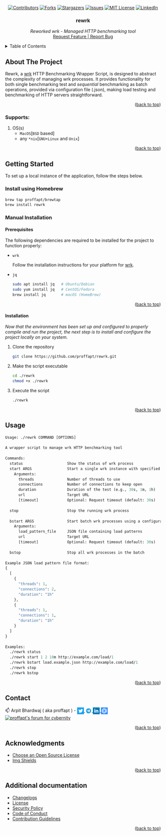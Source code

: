 <div id="top"></div>

<!-- PROJECT SHIELDS -->
<!-- https://www.markdownguide.org/basic-syntax/#reference-style-links-->
<div align="center">

[![Contributors][contributors-shield]][contributors-url]
[![Forks][forks-shield]][forks-url]
[![Stargazers][stars-shield]][stars-url]
[![Issues][issues-shield]][issues-url]
[![MIT License][license-shield]][license-url]
[![LinkedIn][linkedin-shield]][linkedin-url]

</div>

<!-- PROJECT HEADER -->
<div align="center">
  <h3 align="center">rewrk</h3>

  <p align="center">
    <i>Reworked wrk - Managed HTTP benchmarking tool</i>
    <br />
    <a href="https://github.com/proffapt/rewrk/issues">Request Feature | Report Bug</a>
  </p>
</div>


<!-- TABLE OF CONTENTS -->
<details>
<summary>Table of Contents</summary>

- [About The Project](#about-the-project)
  - [Supports](#supports)
- [Getting Started](#getting-started)
  - [Install using Homebrew](#install-using-homebrew)
  - [Manual Installation](#manual-installation)
    - [Prerequisites](#prerequisites)
    - [Installation](#installation)
- [Usage](#usage)
- [Contact](#contact)
- [Acknowledgements](#acknowledgments)
- [Additional documentation](#additional-documentation)

</details>


<!-- ABOUT THE PROJECT -->
## About The Project

Rewrk, a [wrk](https://github.com/wg/wrk) HTTP Benchmarking Wrapper Script, is designed to abstract the complexity of managing wrk processes. It provides functionality for both single benchmarking test and _sequential_ benchmarking as batch operations, provided via configuration file (.json), making load testing and benchmarking of HTTP servers straightforward.

<p align="right">(<a href="#top">back to top</a>)</p>

<div id="supports"></div>

### Supports:
1. OS(s)
    * `MacOS`[`BSD` based]
    * any `*nix`[`GNU+Linux` and `Unix`]

<p align="right">(<a href="#top">back to top</a>)</p>

<!-- GETTING STARTED -->
## Getting Started

To set up a local instance of the application, follow the steps below.

### Install using Homebrew

```sh
brew tap proffapt/brewtap
brew install rewrk
```

### Manual Installation

#### Prerequisites

The following dependencies are required to be installed for the project to function properly:
* `wrk`

  Follow the installation instructions for your platform for [wrk](https://github.com/wg/wrk).

* `jq`

  ```bash
  sudo apt install jq   # Ubuntu/Debian
  sudo yum install jq   # CentOS/Fedora
  brew install jq       # macOS (HomeBrew)
  ```

<p align="right">(<a href="#top">back to top</a>)</p>

#### Installation

_Now that the environment has been set up and configured to properly compile and run the project, the next step is to install and configure the project locally on your system._
1. Clone the repository
   ```sh
   git clone https://github.com/proffapt/rewrk.git
   ```
2. Make the script executable
   ```sh
   cd ./rewrk
   chmod +x ./rewrk
   ```
3. Execute the script
   ```sh
   ./rewrk
   ```

<p align="right">(<a href="#top">back to top</a>)</p>


<!-- USAGE EXAMPLES -->
## Usage

```graphql
Usage: ./rewrk COMMAND [OPTIONS]

A wrapper script to manage wrk HTTP benchmarking tool

Commands:
  status                    Show the status of wrk process
  start ARGS                Start a single wrk instance with specified parameters
    Arguments:
      threads               Number of threads to use
      connections           Number of connections to keep open
      duration              Duration of the test (e.g., 30s, 1m, 1h)
      url                   Target URL
      [timeout]             Optional: Request timeout (default: 30s)

  stop                      Stop the running wrk process

  bstart ARGS               Start batch wrk processes using a configuration file
    Arguments:
      load_pattern_file     JSON file containing load patterns
      url                   Target URL
      [timeout]             Optional: Request timeout (default: 30s)

  bstop                     Stop all wrk processes in the batch

Example JSON load pattern file format:
{
  [
    {
      "threads": 1,
      "connections": 2,
      "duration": "1h"
    },
    {
      "threads": 1,
      "connections": 1,
      "duration": "1h"
    }
  ]
}

Examples:
  ./rewrk status
  ./rewrk start 1 2 10m http://example.com/load/1
  ./rewrk bstart load.example.json http://example.com/load/1
  ./rewrk stop
  ./rewrk bstop
```

<p align="right">(<a href="#top">back to top</a>)</p>

<!-- CONTACT -->
## Contact

<p>
📫 Arpit Bhardwaj ( aka proffapt ) -
<a href="https://twitter.com/proffapt">
  <img align="center" alt="proffapt's Twitter " width="22px" src="https://raw.githubusercontent.com/edent/SuperTinyIcons/master/images/svg/twitter.svg" />
</a>
<a href="https://t.me/proffapt">
  <img align="center" alt="proffapt's Telegram" width="22px" src="https://raw.githubusercontent.com/edent/SuperTinyIcons/master/images/svg/telegram.svg" />
</a>
<a href="https://www.linkedin.com/in/proffapt/">
  <img align="center" alt="proffapt's LinkedIn" width="22px" src="https://raw.githubusercontent.com/edent/SuperTinyIcons/master/images/svg/linkedin.svg" />
</a>
<a href="mailto:proffapt@pm.me">
  <img align="center" alt="proffapt's mail" width="22px" src="https://raw.githubusercontent.com/edent/SuperTinyIcons/master/images/svg/mail.svg" />
</a>
<a href="https://cybernity.group">
  <img align="center" alt="proffapt's forum for cybernity" width="22px" src="https://cybernity.group/uploads/default/original/1X/a8338f86bbbedd39701c85d5f32cf3d817c04c27.png" />
</a>
</p>

<p align="right">(<a href="#top">back to top</a>)</p>


<!-- ACKNOWLEDGMENTS -->
## Acknowledgments

* [Choose an Open Source License](https://choosealicense.com)
* [Img Shields](https://shields.io)

<p align="right">(<a href="#top">back to top</a>)</p>

## Additional documentation

  - [Changelogs](/.github/CHANGELOG.md)
  - [License](/LICENSE)
  - [Security Policy](/.github/SECURITY.md)
  - [Code of Conduct](/.github/CODE_OF_CONDUCT.md)
  - [Contribution Guidelines](/.github/CONTRIBUTING.md)

<p align="right">(<a href="#top">back to top</a>)</p>

<!-- MARKDOWN LINKS & IMAGES -->

[contributors-shield]: https://img.shields.io/github/contributors/proffapt/rewrk.svg?style=for-the-badge
[contributors-url]: https://github.com/proffapt/rewrk/graphs/contributors
[forks-shield]: https://img.shields.io/github/forks/proffapt/rewrk.svg?style=for-the-badge
[forks-url]: https://github.com/proffapt/rewrk/network/members
[stars-shield]: https://img.shields.io/github/stars/proffapt/rewrk.svg?style=for-the-badge
[stars-url]: https://github.com/proffapt/rewrk/stargazers
[issues-shield]: https://img.shields.io/github/issues/proffapt/rewrk.svg?style=for-the-badge
[issues-url]: https://github.com/proffapt/rewrk/issues
[license-shield]: https://img.shields.io/github/license/proffapt/rewrk.svg?style=for-the-badge
[license-url]: https://github.com/proffapt/rewrk/blob/master/LICENSE
[linkedin-shield]: https://img.shields.io/badge/-LinkedIn-black.svg?style=for-the-badge&logo=linkedin&colorB=555
[linkedin-url]: https://linkedin.com/in/proffapt
